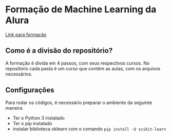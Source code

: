 # Formação de Machine Learning da Alura

[Link para formação](https://cursos.alura.com.br/formacao-machine-learning)

## Como é a divisão do repositório?

A formação é divida em 4 passos, com seus respectivos cursos.
No repositório cada pasta é um curso que contém as aulas, com os arquivos necessários.


## Configurações

Para rodar os códigos, é necessário preparar o ambiente da seguinte maneira

* Ter o Python 3 instalado
* Ter o pip instalado
* instalar biblioteca sklearn com o comando `` pip install -U scikit-learn ``
